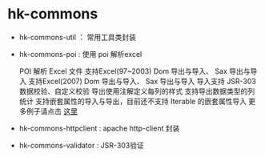 # hk-commons
- hk-commons-util ： 常用工具类封装

- hk-commons-poi  : 使用 poi 解析excel

	POI 解析 Excel 文件
	支持Excel(97~2003) Dom 导出与导入、 Sax 导出与导入
	支持Excel(2007) Dom 导出与导入、 Sax 导出与导入
	导入支持 JSR-303数据校验、自定义校验
	导出使用注解定义每列的样式
	支持导出数据类型的列统计
	支持嵌套属性的导入与导出，目前还不支持 Iterable 的嵌套属性导入
	更多例子请点击 [这里](https://github.com/huankai/hk-examples/tree/master/hk-poi-example)

- hk-commons-httpclient : apache http-client 封装


- hk-commons-validator : JSR-303验证
